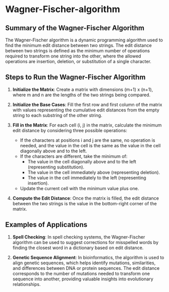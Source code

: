 # Wagner-Fischer-algorithm #

## **Summary of the Wagner-Fischer Algorithm** ## 

The Wagner-Fischer algorithm is a dynamic programming algorithm used to find the minimum edit distance between two strings. The edit distance between two strings is defined as the minimum number of operations required to transform one string into the other, where the allowed operations are insertion, deletion, or substitution of a single character.

## **Steps to Run the Wagner-Fischer Algorithm** ##

1. **Initialize the Matrix**: Create a matrix with dimensions (m+1) x (n+1), where m and n are the lengths of the two strings being compared.

2. **Initialize the Base Cases**: Fill the first row and first column of the matrix with values representing the cumulative edit distances from the empty string to each substring of the other string.

3. **Fill in the Matrix**: For each cell (i, j) in the matrix, calculate the minimum edit distance by considering three possible operations:
   - If the characters at positions i and j are the same, no operation is needed, and the value in the cell is the same as the value in the cell diagonally above and to the left.
   - If the characters are different, take the minimum of:
     - The value in the cell diagonally above and to the left (representing substitution).
     - The value in the cell immediately above (representing deletion).
     - The value in the cell immediately to the left (representing insertion).
   - Update the current cell with the minimum value plus one.

4. **Compute the Edit Distance**: Once the matrix is filled, the edit distance between the two strings is the value in the bottom-right corner of the matrix.

## **Examples of Applications** ##

1. **Spell Checking**: In spell checking systems, the Wagner-Fischer algorithm can be used to suggest corrections for misspelled words by finding the closest word in a dictionary based on edit distance.

2. **Genetic Sequence Alignment**: In bioinformatics, the algorithm is used to align genetic sequences, which helps identify mutations, similarities, and differences between DNA or protein sequences. The edit distance corresponds to the number of mutations needed to transform one sequence into another, providing valuable insights into evolutionary relationships.
